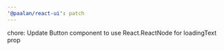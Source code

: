 ```yaml
---
'@paalan/react-ui': patch
---
```


chore: Update Button component to use React.ReactNode for loadingText prop
